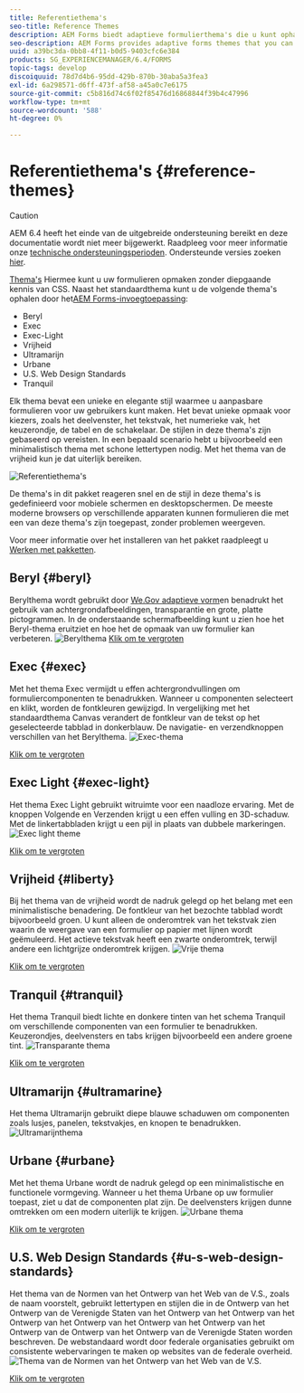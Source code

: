 ```yaml
---
title: Referentiethema's
seo-title: Reference Themes
description: AEM Forms biedt adaptieve formulierthema's die u kunt ophalen bij Softwaredistributie en gebruiken om een formulier op te maken.
seo-description: AEM Forms provides adaptive forms themes that you can get from Software Distribution and use to style a form.
uuid: a39bc3da-0bb8-4f11-b0d5-9403cfc6e384
products: SG_EXPERIENCEMANAGER/6.4/FORMS
topic-tags: develop
discoiquuid: 78d7d4b6-95dd-429b-870b-30aba5a3fea3
exl-id: 6a298571-d6ff-473f-af58-a45a0c7e6175
source-git-commit: c5b816d74c6f02f85476d16868844f39b4c47996
workflow-type: tm+mt
source-wordcount: '588'
ht-degree: 0%

---
```


# Referentiethema&#39;s {#reference-themes}

>[!CAUTION]
>
>AEM 6.4 heeft het einde van de uitgebreide ondersteuning bereikt en deze documentatie wordt niet meer bijgewerkt. Raadpleeg voor meer informatie onze [technische ondersteuningsperioden](https://helpx.adobe.com/support/programs/eol-matrix.html). Ondersteunde versies zoeken [hier](https://experienceleague.adobe.com/docs/).

[Thema&#39;s](/help/forms/using/themes.md) Hiermee kunt u uw formulieren opmaken zonder diepgaande kennis van CSS. Naast het standaardthema kunt u de volgende thema&#39;s ophalen door het[AEM Forms-invoegtoepassing](https://experienceleague.adobe.com/docs/experience-manager-release-information/aem-release-updates/forms-updates/aem-forms-releases.html):

* Beryl
* Exec
* Exec-Light
* Vrijheid
* Ultramarijn
* Urbane
* U.S. Web Design Standards
* Tranquil

Elk thema bevat een unieke en elegante stijl waarmee u aanpasbare formulieren voor uw gebruikers kunt maken. Het bevat unieke opmaak voor kiezers, zoals het deelvenster, het tekstvak, het numerieke vak, het keuzerondje, de tabel en de schakelaar. De stijlen in deze thema&#39;s zijn gebaseerd op vereisten. In een bepaald scenario hebt u bijvoorbeeld een minimalistisch thema met schone lettertypen nodig. Met het thema van de vrijheid kun je dat uiterlijk bereiken.

![Referentiethema&#39;s](assets/ref-themes.png)

De thema&#39;s in dit pakket reageren snel en de stijl in deze thema&#39;s is gedefinieerd voor mobiele schermen en desktopschermen. De meeste moderne browsers op verschillende apparaten kunnen formulieren die met een van deze thema&#39;s zijn toegepast, zonder problemen weergeven.

Voor meer informatie over het installeren van het pakket raadpleegt u [Werken met pakketten](/help/sites-administering/package-manager.md).

## Beryl {#beryl}

Berylthema wordt gebruikt door [We.Gov adaptieve vorm](/help/forms/using/gov-reference-site-walkthrough.md)en benadrukt het gebruik van achtergrondafbeeldingen, transparantie en grote, platte pictogrammen. In de onderstaande schermafbeelding kunt u zien hoe het Beryl-thema eruitziet en hoe het de opmaak van uw formulier kan verbeteren.
![Berylthema](assets/beryl.png)
[Klik om te vergroten](assets/beryl-1.png)

## Exec {#exec}

Met het thema Exec vermijdt u effen achtergrondvullingen om formuliercomponenten te benadrukken. Wanneer u componenten selecteert en klikt, worden de fontkleuren gewijzigd. In vergelijking met het standaardthema Canvas verandert de fontkleur van de tekst op het geselecteerde tabblad in donkerblauw. De navigatie- en verzendknoppen verschillen van het Berylthema.
![Exec-thema](assets/exec.png)

[Klik om te vergroten](assets/exec-1.png)

## Exec Light {#exec-light}

Het thema Exec Light gebruikt witruimte voor een naadloze ervaring. Met de knoppen Volgende en Verzenden krijgt u een effen vulling en 3D-schaduw. Met de linkertabbladen krijgt u een pijl in plaats van dubbele markeringen.
![Exec light theme](assets/exec-light.png)

[Klik om te vergroten](assets/exec-light-1.png)

## Vrijheid {#liberty}

Bij het thema van de vrijheid wordt de nadruk gelegd op het belang met een minimalistische benadering. De fontkleur van het bezochte tabblad wordt bijvoorbeeld groen. U kunt alleen de onderomtrek van het tekstvak zien waarin de weergave van een formulier op papier met lijnen wordt geëmuleerd. Het actieve tekstvak heeft een zwarte onderomtrek, terwijl andere een lichtgrijze onderomtrek krijgen.
![Vrije thema](assets/liberty.png)

[Klik om te vergroten](assets/liberty-1.png)

## Tranquil {#tranquil}

Het thema Tranquil biedt lichte en donkere tinten van het schema Tranquil om verschillende componenten van een formulier te benadrukken. Keuzerondjes, deelvensters en tabs krijgen bijvoorbeeld een andere groene tint.
![Transparante thema](assets/tranquil.png)

[Klik om te vergroten](assets/tranquil-1.png)

## Ultramarijn {#ultramarine}

Het thema Ultramarijn gebruikt diepe blauwe schaduwen om componenten zoals lusjes, panelen, tekstvakjes, en knopen te benadrukken.
![Ultramarijnthema](assets/ultramarine.png)

## Urbane {#urbane}

Met het thema Urbane wordt de nadruk gelegd op een minimalistische en functionele vormgeving. Wanneer u het thema Urbane op uw formulier toepast, ziet u dat de componenten plat zijn. De deelvensters krijgen dunne omtrekken om een modern uiterlijk te krijgen.
![Urbane thema](assets/urbane.png)

[Klik om te vergroten](assets/urbane-1.png)

## U.S. Web Design Standards {#u-s-web-design-standards}

Het thema van de Normen van het Ontwerp van het Web van de V.S., zoals de naam voorstelt, gebruikt lettertypen en stijlen die in de Ontwerp van het Ontwerp van de Verenigde Staten van het Ontwerp van het Ontwerp van het Ontwerp van het Ontwerp van het Ontwerp van het Ontwerp van het Ontwerp van de Ontwerp van het Ontwerp van de Verenigde Staten worden beschreven. De webstandaard wordt door federale organisaties gebruikt om consistente webervaringen te maken op websites van de federale overheid.
![Thema van de Normen van het Ontwerp van het Web van de V.S.](assets/us-web-standards.png)

[Klik om te vergroten](assets/usgov.png)
